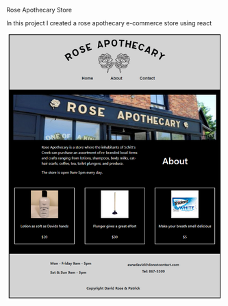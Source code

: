 Rose Apothecary Store

In this project I created a rose apothecary e-commerce store using react

![Rose Apothecary](https://raw.githubusercontent.com/amountcastlej/rose_apothecary_store/main/rose_apothecary.png)
